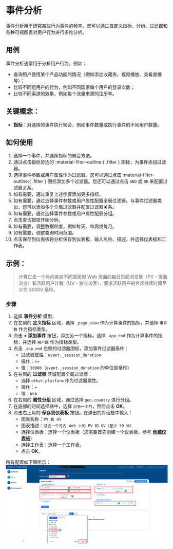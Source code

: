 # 事件分析

事件分析用于研究某些行为事件的频率。您可以通过自定义指标、分组、过滤器和各种可视图表对用户行为进行多维分析。

## 用例
事件分析通常用于分析用户行为，例如：

- 查询用户使用某个产品功能的情况（例如添加收藏夹、视频播放、查看直播等）；
- 比较不同组用户的行为，例如不同国家每个用户的登录次数；
- 比较不同渠道的效果，例如每个流量来源的注册率。

## 关键概念：
- **指标**：对选择的事件执行聚合，例如事件数量或执行事件的不同用户数量。

## 如何使用

1. 选择一个事件，并选择指标的聚合方法。
2. 通过点击指标旁边的 :material-filter-outline:{ .filter } 图标，为事件添加过滤器。
3. 选择事件参数或用户属性作为过滤器。您可以通过点击 :material-filter-outline:{ .filter } 图标添加多个过滤器。您还可以通过点击 `AND` 或 `OR` 来配置过滤器关系。
4. 如有需要，通过重复上述步骤添加更多指标。
5. 如有需要，通过选择事件参数或用户属性配置全局过滤器。与事件过滤器类似，您可以添加多个全局过滤器并配置过滤器关系。
6. 如有需要，通过选择事件参数或用户属性配置分组。
7. 点击查询按钮开始分析。
8. 如有需要，调整数据粒度，例如每天、每周或每月。
9. 如有需要，调整查询时间范围。
10. 点击保存到仪表板将分析保存到仪表板，输入名称、描述，并选择仪表板和工作表。

## 示例：

> 计算过去一个月内来自不同国家的 Web 页面的每日页面浏览量（PV - 页面浏览）和活跃用户计数（UV - 独立访客），要求活跃用户的会话持续时间至少为 30000 毫秒。

### 步骤

1. 选择 **事件分析** 模型。
2. 在左侧的 **定义指标** 区域，选择 `_page_view` 作为计算事件的指标，并选择 `事件数` 作为指标类型。
3. 点击 **+ 添加事件** 按钮，添加另一个指标。选择 `_app_end` 作为计算事件的指标，并选择 `用户数` 作为指标类型。
4. 点击 `_app_end` 右侧的过滤器图标，添加事件过滤器条件：
    - 过滤器属性：`event._session_duration`
    - 操作：`>=`
    - 值：`30000`（`event._session_duration` 的单位是毫秒）
5. 在右侧的 **过滤器** 区域配置全局过滤器：
    - 选择 `other.platform` 作为过滤器属性。
    - 操作：`=`
    - 值：`Web`
6. 在右侧的 **属性分组** 区域，通过选择 `geo.country` 进行分组。
7. 在底部的时间选择器中，选择 `过去一个月`，然后点击 **OK**。
8. 点击右上角的 **保存到仪表板** 按钮。在弹出的对话框中输入：
    - 图表名称：`PV 和 UV`
    - 图表描述：`过去一个月内 Web 上的 PV 和 UV（至少 30 秒）`
    - 选择仪表板：选择一个仪表板（您需要首先创建一个仪表板，参考 [**创建仪表板**](../dashboard/index.md#create-dashboard)）
    - 选择工作表：选择一个工作表。
    - 点击 **OK**。

所有配置如下图所示：
![explore-event](../../images/analytics/explore/explore-event-en.png)
